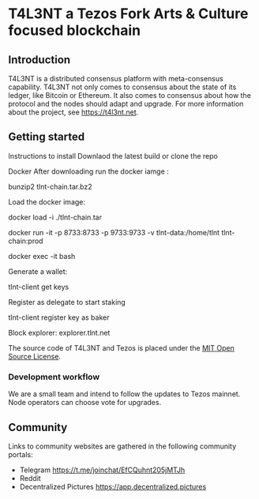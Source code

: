 # T4L3NT a Tezos Fork Arts & Culture focused blockchain

## Introduction

T4L3NT is a distributed consensus platform with meta-consensus
capability. T4L3NT not only comes to consensus about the state of its ledger,
like Bitcoin or Ethereum. It also comes to consensus about how the
protocol and the nodes should adapt and upgrade. For more information about
the project, see https://t4l3nt.net.

## Getting started

Instructions to install 
Downlaod the latest build or clone the repo

Docker
After downloading run the docker iamge <here>:

bunzip2 tlnt-chain.tar.bz2

Load the docker image:

docker load -i ./tlnt-chain.tar

docker run -it -p 8733:8733 -p 9733:9733  -v tlnt-data:/home/tlnt tlnt-chain:prod

docker exec -it <imagename> bash

Generate a wallet:

tlnt-client get keys <keyname>

Register as delegate to start staking

tlnt-client register key <keyname> as baker

Block explorer: explorer.tlnt.net

The source code of T4L3NT and Tezos is placed under the [MIT Open Source
License](https://opensource.org/licenses/MIT).

### Development workflow

We are a small team and intend to follow the updates to Tezos mainnet. Node operators can choose vote for upgrades.

## Community

Links to community websites are gathered in the following community portals:
- Telegram https://t.me/joinchat/EfCQuhnt205jMTJh
- Reddit 
- Decentralized Pictures https://app.decentralized.pictures